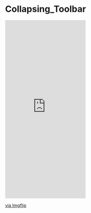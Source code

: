 # Collapsing_Toolbar
<div style="width:260px;max-width:100%;"><div style="height:0;padding-bottom:221.92%;position:relative;"><iframe width="260" height="577" style="position:absolute;top:0;left:0;width:100%;height:100%;" frameBorder="0" src="https://imgflip.com/embed/4q2zk1"></iframe></div><p><a href="https://imgflip.com/gif/4q2zk1">via Imgflip</a></p></div>
